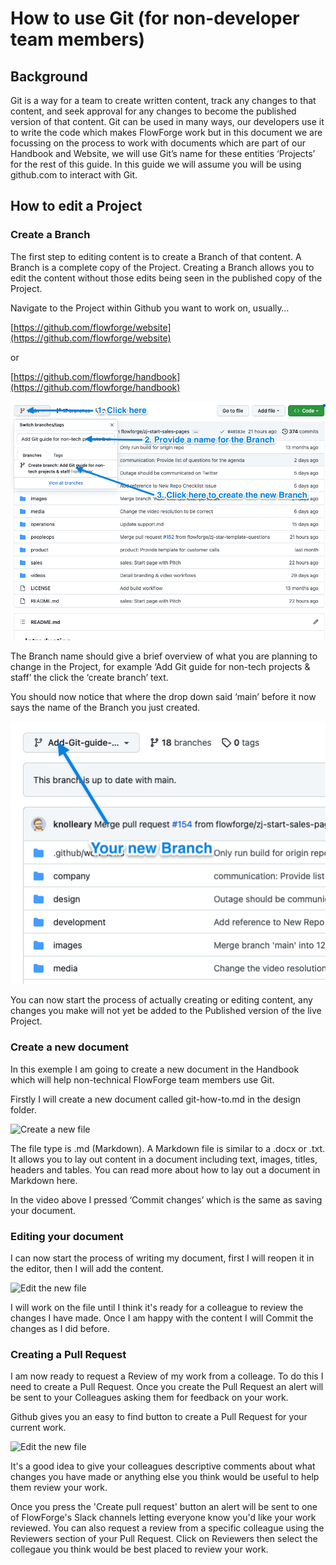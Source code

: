 # How to use Git (for non-developer team members)

## Background

Git is a way for a team to create written content, track any changes to that content, and seek approval for any changes to become the published version of that content. Git can be used in many ways, our developers use it to write the code which makes FlowForge work but in this document we are focussing on the process to work with documents which are part of our Handbook and Website, we will use Git’s name for these entities ‘Projects’ for the rest of this guide. In this guide we will assume you will be using github.com to interact with Git.

## How to edit a Project

### Create a Branch

The first step to editing content is to create a Branch of that content. A Branch is a complete copy of the Project. Creating a Branch allows you to edit the content without those edits being seen in the published copy of the Project.

Navigate to the Project within Github you want to work on, usually…

[https://github.com/flowforge/website](https://github.com/flowforge/website)

or

[https://github.com/flowforge/handbook](https://github.com/flowforge/handbook)

![Create a new Branch](../images/new-branch-1.png)

The Branch name should give a brief overview of what you are planning to change in the Project, for example ‘Add Git guide for non-tech projects & staff’ the click the ‘create branch’ text.

You should now notice that where the drop down said ‘main’ before it now says the name of the Branch you just created.

![Create a new Branch](../images/new-branch-2.png)

You can now start the process of actually creating or editing content, any changes you make will not yet be added to the Published version of the live Project.

### Create a new document

In this exemple I am going to create a new document in the Handbook which will help non-technical FlowForge team members use Git.

Firstly I will create a new document called git-how-to.md in the design folder.

![Create a new file](../images/new-file-1.gif)

The file type is .md (Markdown). A Markdown file is similar to a .docx or .txt. It allows you to lay out content in a document including text, images, titles, headers and tables. You can read more about how to lay out a document in Markdown here.

In the video above I pressed ‘Commit changes’ which is the same as saving your document.

### Editing your document

I can now start the process of writing my document, first I will reopen it in the editor, then I will add the content.

![Edit the new file](../images/edit-file-1.gif)

I will work on the file until I think it's ready for a colleague to review the changes I have made. Once I am happy with the content I will Commit the changes as I did before.

### Creating a Pull Request

I am now ready to request a Review of my work from a colleage. To do this I need to create a Pull Request. Once you create the Pull Request an alert will be sent to your Colleagues asking them for feedback on your work.

Github gives you an easy to find button to create a Pull Request for your current work. 

![Edit the new file](../images/create-a-pr-1.gif)

It's a good idea to give your colleagues descriptive comments about what changes you have made or anything else you think would be useful to help them review your work.

Once you press the 'Create pull request' button an alert will be sent to one of FlowForge's Slack channels letting everyone know you'd like your work reviewed. You can also request a review from a specific colleague using the Reviewers section of your Pull Request. Click on Reviewers then select the collegaue you think would be best placed to review your work.




